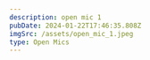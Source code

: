 ```yaml
---
description: open mic 1
pubDate: 2024-01-22T17:46:35.808Z
imgSrc: /assets/open_mic_1.jpeg
type: Open Mics
---
```

